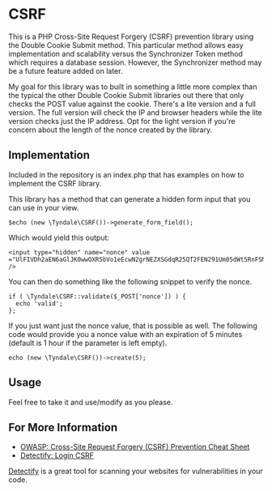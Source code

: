 # CSRF

This is a PHP Cross-Site Request Forgery (CSRF) prevention library using the Double Cookie Submit method.  This particular method allows easy implementation and scalability versus the Synchronizer Token method which requires a database session.  However, the Synchronizer method may be a future feature added on later.

My goal for this library was to built in something a little more complex than the typical the other Double Cookie Submit libraries out there that only checks the POST value against the cookie. There's a lite version and a full version.  The full version will check the IP and browser headers while the lite version checks just the IP address.  Opt for the light version if you're concern about the length of the nonce created by the library.

## Implementation
Included in the repository is an index.php that has examples on how to implement the CSRF library.

This library has a method that can generate a hidden form input that you can use in your view.

```
$echo (new \Tyndale\CSRF())->generate_form_field();
```
Which would yield this output:

```
<input type="hidden" name="nonce" value ="UlFIVDh2aEN6aGlJK0wwOXR5bVo1eEcwN2grNEZXSGdqR25QT2FEN291Um05dWt5RnFSMGgrczdyTWFhNkdQWA==" />
```
You can then do something like the following snippet to verify the nonce.
```
if ( \Tyndale\CSRF::validate($_POST['nonce']) ) {
  echo 'valid';
};
```
If you just want just the nonce value, that is possible as well. The following code would provide you a nonce value with an expiration of 5 minutes (default is 1 hour if the parameter is left empty).

```
echo (new \Tyndale\CSRF())->create(5);
```

## Usage

Feel free to take it and use/modify as you please.

## For More Information

* [OWASP: Cross-Site Request Forgery (CSRF) Prevention Cheat Sheet](https://www.owasp.org/index.php/Cross-Site_Request_Forgery_%28CSRF%29_Prevention_Cheat_Sheet#Double_Submit_Cookies)
* [Detectify: Login CSRF](https://support.detectify.com/customer/portal/articles/1969819-login-csrf)

[Detectify](https://detectify.com/) is a great tool for scanning your websites for vulnerabilities in your code.
